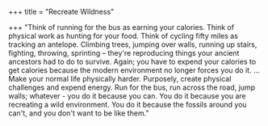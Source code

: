 +++
title = "Recreate Wildness"

+++
"Think of running for the bus as earning your calories. Think of physical work as hunting for your food. Think of cycling fifty miles as tracking an antelope. Climbing trees, jumping over walls, running up stairs, fighting, throwing, sprinting – they're reproducing things your ancient ancestors had to do to survive. Again; you have to expend your calories to get calories because the modern environment no longer forces you do it. ... Make your normal life physically harder. Purposely, create physical challenges and expend energy. Run for the bus, run across the road, jump walls; whatever - you do it because you can. You do it because you are recreating a wild environment. You do it because the fossils around you can't, and you don't want to be like them." 


